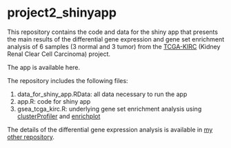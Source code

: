 # project2_shinyapp
This repository contains the code and data for the shiny app that presents the main results of the differential gene expression and gene set enrichment analysis of 6 samples (3 normal and 3 tumor) from the [TCGA-KIRC](https://portal.gdc.cancer.gov/projects/TCGA-KIRC) (Kidney Renal Clear Cell Carcinoma) project.

The app is available here.

The repository includes the following files:

1. data_for_shiny_app.RData: all data necessary to run the app
2. app.R: code for shiny app
3. gsea_tcga_kirc.R: underlying gene set enrichment analysis using [clusterProfiler](https://www.bioconductor.org/packages/release/bioc/html/clusterProfiler.html) and [enrichplot](https://www.bioconductor.org/packages/release/bioc/html/enrichplot.html)

The details of the differential gene expression analysis is available in [my other repository](https://github.com/KatiBioInf/project1_DESeq2).
